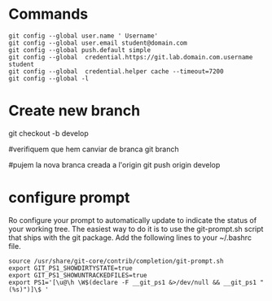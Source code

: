 # Commands
````
git config --global user.name ' Username'
git config --global user.email student@domain.com
git config --global push.default simple
git config --global  credential.https://git.lab.domain.com.username student
git config --global  credential.helper cache --timeout=7200
git config --global -l
````
# Create new branch
git checkout -b develop

#verifiquem que hem canviar de branca
git branch

#pujem la nova branca creada a l'origin
git push origin develop

# configure  prompt

Ro configure your prompt to automatically update to indicate the status of your working tree. The easiest way to do it is to use the git-prompt.sh script that ships with the git package. Add the following lines to your ~/.bashrc file.

````
source /usr/share/git-core/contrib/completion/git-prompt.sh
export GIT_PS1_SHOWDIRTYSTATE=true
export GIT_PS1_SHOWUNTRACKEDFILES=true
export PS1='[\u@\h \W$(declare -F __git_ps1 &>/dev/null && __git_ps1 " (%s)")]\$ '
````
